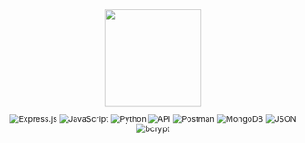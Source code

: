
<div align ="center">
  <img src ="https://github.com/Sai-Dithvika/Grameen-Foundation/assets/118179484/354149a7-4f2a-4c20-a04a-32d558abcf9d" width ="170 px" />
</div>  

<div align ="center">
  
![Express.js](https://img.shields.io/badge/Express.js-000000?style=for-the-badge&logo=express&logoColor=white)  ![JavaScript](https://img.shields.io/badge/JavaScript-F7DF1E?style=for-the-badge&logo=javascript&logoColor=black)  ![Python](https://img.shields.io/badge/Python-3776AB?style=for-the-badge&logo=python&logoColor=white)
  ![API](https://img.shields.io/badge/API-000000?style=for-the-badge&logo=api&logoColor=white)  ![Postman](https://img.shields.io/badge/Postman-FF6C37?style=for-the-badge&logo=postman&logoColor=white)  ![MongoDB](https://img.shields.io/badge/MongoDB-47A248?style=for-the-badge&logo=mongodb&logoColor=white)
  ![JSON](https://img.shields.io/badge/JSON-000000?style=for-the-badge&logo=json&logoColor=white)  ![bcrypt](https://img.shields.io/badge/bcrypt-000000?style=for-the-badge&logo=bcrypt&logoColor=white)
</div>
